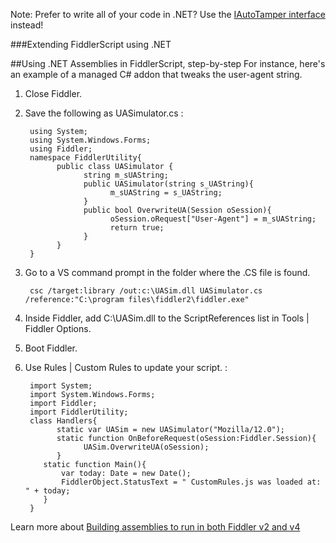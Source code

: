 <!-- http://fiddler2.com/Fiddler/dev/UsingCSharp.asp -->

Note: Prefer to write all of your code in .NET?  Use the [IAutoTamper interface](http://fiddler2.com/Fiddler/dev/IFiddlerExtension.asp) instead!

 

###Extending FiddlerScript using .NET

##Using .NET Assemblies in FiddlerScript, step-by-step
For instance, here's an example of a managed C# addon that tweaks the user-agent string.

1. Close Fiddler.

2. Save the following as UASimulator.cs :

        using System;
        using System.Windows.Forms;
        using Fiddler;
        namespace FiddlerUtility{
              public class UASimulator {
                    string m_sUAString;
                    public UASimulator(string s_UAString){
                          m_sUAString = s_UAString;
                    }
                    public bool OverwriteUA(Session oSession){
                          oSession.oRequest["User-Agent"] = m_sUAString;
                          return true;
                    }
              }
        }

    
    
3. Go to a VS command prompt in the folder where the .CS file is found.

		csc /target:library /out:c:\UASim.dll UASimulator.cs /reference:"C:\program files\fiddler2\fiddler.exe"

4. Inside Fiddler, add C:\UASim.dll to the ScriptReferences list in Tools | Fiddler Options.

5. Boot Fiddler.

6. Use Rules | Custom Rules to update your script. :

        import System;
        import System.Windows.Forms;
        import Fiddler;
        import FiddlerUtility;
        class Handlers{
              static var UASim = new UASimulator("Mozilla/12.0");
              static function OnBeforeRequest(oSession:Fiddler.Session){
                    UASim.OverwriteUA(oSession);
              }
           static function Main(){
               var today: Date = new Date();      
               FiddlerObject.StatusText = " CustomRules.js was loaded at: " + today;
           }
        }

    

Learn more about [Building assemblies to run in both Fiddler v2 and v4](http://fiddler2.com/Fiddler/dev/FrameworkTarget.asp)